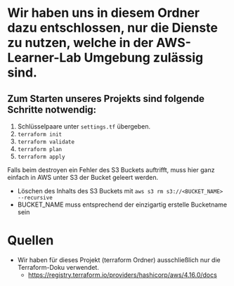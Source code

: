 # Wir haben uns in diesem Ordner dazu entschlossen, nur die Dienste zu nutzen, welche in der AWS-Learner-Lab Umgebung zulässig sind.

## Zum Starten unseres Projekts sind folgende Schritte notwendig:
1. Schlüsselpaare unter ``settings.tf`` übergeben.
2. ``terraform init``
3. ``terraform validate``
4. ``terraform plan``
5. ``terraform apply``

Falls beim destroyen ein Fehler des S3 Buckets auftrifft, muss hier ganz einfach in AWS unter S3 der Bucket geleert werden.
- Löschen des Inhalts des S3 Buckets mit `aws s3 rm s3://<BUCKET_NAME> --recursive`
- BUCKET_NAME muss entsprechend der einzigartig erstelle Bucketname sein

# Quellen
-  Wir haben für dieses Projekt (terraform Ordner) ausschließlich nur die Terraform-Doku verwendet.
    - https://registry.terraform.io/providers/hashicorp/aws/4.16.0/docs
